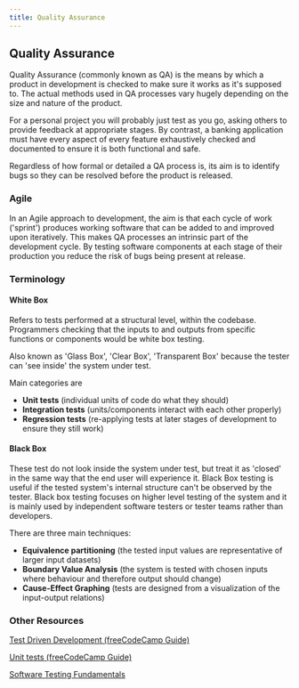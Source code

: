 ```yaml
---
title: Quality Assurance
---
```

## Quality Assurance

Quality Assurance (commonly known as QA) is the means by which a product in development is checked to make sure it works as it's supposed to.  The actual methods used in QA processes vary hugely depending on the size and nature of the product. 

For a personal project you will probably just test as you go, asking others to provide feedback at appropriate stages. By contrast, a banking application must have every aspect of every feature exhaustively checked and documented to ensure it is both functional and safe. 

Regardless of how formal or detailed a QA process is, its aim is to identify bugs so they can be resolved before the product is released.

### Agile
In an Agile approach to development, the aim is that each cycle of work ('sprint') produces working software that can be added to and improved upon iteratively. This makes QA processes an intrinsic part of the development cycle. By testing software components at each stage of their production you reduce the risk of bugs being present at release.

### Terminology
#### White Box
Refers to tests performed at a structural level, within the codebase. Programmers checking that the inputs to and outputs from specific functions or components would be white box testing.

Also known as 'Glass Box', 'Clear Box', 'Transparent Box' because the tester can 'see inside' the system under test.

Main categories are 

* **Unit tests** (individual units of code do what they should)
* **Integration tests** (units/components interact with each other properly)
*  **Regression tests** (re-applying tests at later stages of development to ensure they still work)

#### Black Box
These test do not look inside the system under test, but treat it as 'closed' in the same way that the end user will experience it. Black Box testing is useful if the tested system's internal structure can't be observed by the tester. Black box testing focuses on higher level testing of the system and it is mainly used by independent software testers or tester teams rather than developers. 

There are three main techniques:
* **Equivalence partitioning** (the tested input values are representative of larger input datasets)
* **Boundary Value Analysis** (the system is tested with chosen inputs where behaviour and therefore output should change)
* **Cause-Effect Graphing** (tests are designed from a visualization of the input-output relations)

### Other Resources
[Test Driven Development (freeCodeCamp Guide)](https://guide.freecodecamp.org/agile/test-driven-development)

[Unit tests (freeCodeCamp Guide)](https://guide.freecodecamp.org/software-engineering/unit-tests/)

[Software Testing Fundamentals](http://softwaretestingfundamentals.com/)



